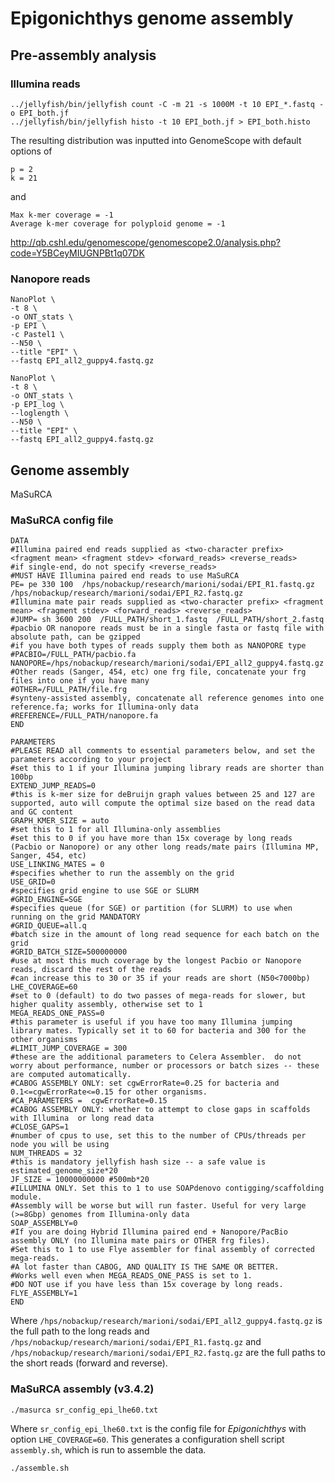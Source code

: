 
# Epigonichthys genome assembly

## Pre-assembly analysis

### Illumina reads

```
../jellyfish/bin/jellyfish count -C -m 21 -s 1000M -t 10 EPI_*.fastq -o EPI_both.jf
../jellyfish/bin/jellyfish histo -t 10 EPI_both.jf > EPI_both.histo
```

The resulting distribution was inputted into GenomeScope with default options of 

```
p = 2
k = 21
```
and
```
Max k-mer coverage = -1
Average k-mer coverage for polyploid genome = -1
```
http://qb.cshl.edu/genomescope/genomescope2.0/analysis.php?code=Y5BCeyMIUGNPBt1q07DK

### Nanopore reads

```
NanoPlot \
-t 8 \
-o ONT_stats \
-p EPI \
-c Pastel1 \
--N50 \
--title "EPI" \
--fastq EPI_all2_guppy4.fastq.gz
```

```
NanoPlot \
-t 8 \
-o ONT_stats \
-p EPI_log \
--loglength \
--N50 \
--title "EPI" \
--fastq EPI_all2_guppy4.fastq.gz
```

## Genome assembly

MaSuRCA

### MaSuRCA config file

```
DATA
#Illumina paired end reads supplied as <two-character prefix> <fragment mean> <fragment stdev> <forward_reads> <reverse_reads>
#if single-end, do not specify <reverse_reads>
#MUST HAVE Illumina paired end reads to use MaSuRCA
PE= pe 330 100  /hps/nobackup/research/marioni/sodai/EPI_R1.fastq.gz  /hps/nobackup/research/marioni/sodai/EPI_R2.fastq.gz
#Illumina mate pair reads supplied as <two-character prefix> <fragment mean> <fragment stdev> <forward_reads> <reverse_reads>
#JUMP= sh 3600 200  /FULL_PATH/short_1.fastq  /FULL_PATH/short_2.fastq
#pacbio OR nanopore reads must be in a single fasta or fastq file with absolute path, can be gzipped
#if you have both types of reads supply them both as NANOPORE type
#PACBIO=/FULL_PATH/pacbio.fa
NANOPORE=/hps/nobackup/research/marioni/sodai/EPI_all2_guppy4.fastq.gz
#Other reads (Sanger, 454, etc) one frg file, concatenate your frg files into one if you have many
#OTHER=/FULL_PATH/file.frg
#synteny-assisted assembly, concatenate all reference genomes into one reference.fa; works for Illumina-only data
#REFERENCE=/FULL_PATH/nanopore.fa
END

PARAMETERS
#PLEASE READ all comments to essential parameters below, and set the parameters according to your project
#set this to 1 if your Illumina jumping library reads are shorter than 100bp
EXTEND_JUMP_READS=0
#this is k-mer size for deBruijn graph values between 25 and 127 are supported, auto will compute the optimal size based on the read data and GC content
GRAPH_KMER_SIZE = auto
#set this to 1 for all Illumina-only assemblies
#set this to 0 if you have more than 15x coverage by long reads (Pacbio or Nanopore) or any other long reads/mate pairs (Illumina MP, Sanger, 454, etc)
USE_LINKING_MATES = 0
#specifies whether to run the assembly on the grid
USE_GRID=0
#specifies grid engine to use SGE or SLURM
#GRID_ENGINE=SGE
#specifies queue (for SGE) or partition (for SLURM) to use when running on the grid MANDATORY
#GRID_QUEUE=all.q
#batch size in the amount of long read sequence for each batch on the grid
#GRID_BATCH_SIZE=500000000
#use at most this much coverage by the longest Pacbio or Nanopore reads, discard the rest of the reads
#can increase this to 30 or 35 if your reads are short (N50<7000bp)
LHE_COVERAGE=60
#set to 0 (default) to do two passes of mega-reads for slower, but higher quality assembly, otherwise set to 1
MEGA_READS_ONE_PASS=0
#this parameter is useful if you have too many Illumina jumping library mates. Typically set it to 60 for bacteria and 300 for the other organisms
#LIMIT_JUMP_COVERAGE = 300
#these are the additional parameters to Celera Assembler.  do not worry about performance, number or processors or batch sizes -- these are computed automatically.
#CABOG ASSEMBLY ONLY: set cgwErrorRate=0.25 for bacteria and 0.1<=cgwErrorRate<=0.15 for other organisms.
#CA_PARAMETERS =  cgwErrorRate=0.15
#CABOG ASSEMBLY ONLY: whether to attempt to close gaps in scaffolds with Illumina  or long read data
#CLOSE_GAPS=1
#number of cpus to use, set this to the number of CPUs/threads per node you will be using
NUM_THREADS = 32
#this is mandatory jellyfish hash size -- a safe value is estimated_genome_size*20
JF_SIZE = 10000000000 #500mb*20
#ILLUMINA ONLY. Set this to 1 to use SOAPdenovo contigging/scaffolding module.
#Assembly will be worse but will run faster. Useful for very large (>=8Gbp) genomes from Illumina-only data
SOAP_ASSEMBLY=0
#If you are doing Hybrid Illumina paired end + Nanopore/PacBio assembly ONLY (no Illumina mate pairs or OTHER frg files).
#Set this to 1 to use Flye assembler for final assembly of corrected mega-reads.
#A lot faster than CABOG, AND QUALITY IS THE SAME OR BETTER.
#Works well even when MEGA_READS_ONE_PASS is set to 1.
#DO NOT use if you have less than 15x coverage by long reads.
FLYE_ASSEMBLY=1
END
```

Where `/hps/nobackup/research/marioni/sodai/EPI_all2_guppy4.fastq.gz` is the full path to the long reads and `/hps/nobackup/research/marioni/sodai/EPI_R1.fastq.gz` and `/hps/nobackup/research/marioni/sodai/EPI_R2.fastq.gz` are the full paths to the short reads (forward and reverse).

### MaSuRCA assembly (v3.4.2)

```
./masurca sr_config_epi_lhe60.txt
```

Where `sr_config_epi_lhe60.txt` is the config file for _Epigonichthys_ with option `LHE_COVERAGE=60`. This generates a configuration shell script `assembly.sh`, which is run to assemble the data.

```
./assemble.sh
```
